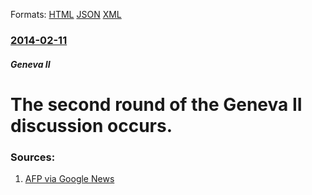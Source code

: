 
Formats: [HTML](/news/2014/02/11/the-second-round-of-the-geneva-ii-discussion-occurs.html)  [JSON](/news/2014/02/11/the-second-round-of-the-geneva-ii-discussion-occurs.json)  [XML](/news/2014/02/11/the-second-round-of-the-geneva-ii-discussion-occurs.xml)  

### [2014-02-11](/news/2014/02/11/index.md)

##### Geneva II
# The second round of the Geneva II discussion occurs. 




### Sources:

1. [AFP via Google News](http://www.google.com/hostednews/afp/article/ALeqM5h4rElnqkEgqiQ217B2QggHYpE57A?docId=059bd32c-a9ca-4434-80ca-50ce9c2a7fb3)
